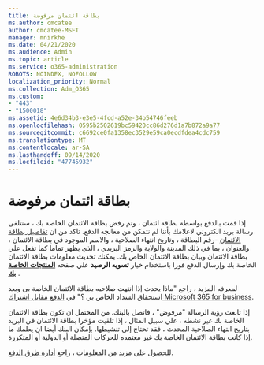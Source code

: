 ```yaml
---
title: بطاقة ائتمان مرفوضة
ms.author: cmcatee
author: cmcatee-MSFT
manager: mnirkhe
ms.date: 04/21/2020
ms.audience: Admin
ms.topic: article
ms.service: o365-administration
ROBOTS: NOINDEX, NOFOLLOW
localization_priority: Normal
ms.collection: Adm_O365
ms.custom:
- "443"
- "1500018"
ms.assetid: 4e6d34b3-e3e5-4fcd-a52e-34b54746feeb
ms.openlocfilehash: 0595b2502619bc59420cc86d276d1a7b872a9a77
ms.sourcegitcommit: c6692ce0fa1358ec3529e59ca0ecdfdea4cdc759
ms.translationtype: MT
ms.contentlocale: ar-SA
ms.lasthandoff: 09/14/2020
ms.locfileid: "47745932"
---
```

# <a name="declined-credit-card"></a>بطاقة ائتمان مرفوضة

إذا قمت بالدفع بواسطة بطاقة ائتمان ، وتم رفض بطاقة الائتمان الخاصة بك ، ستتلقى رسالة بريد الكتروني لاعلامك بأننا لم نتمكن من معالجه الدفع. تاكد من ان [تفاصيل بطاقة الائتمان](https://go.microsoft.com/fwlink/p/?linkid=842054) -رقم البطاقة ، وتاريخ انتهاء الصلاحية ، والاسم الموجود في بطاقة الائتمان ، والعنوان ، بما في ذلك المدينة والولاية والرمز البريدي ، الذي يظهر تماما كما تفعل علي بطاقة الائتمان وبيان بطاقة الائتمان الخاص بك. يمكنك تحديث معلومات بطاقة الائتمان الخاصة بك وإرسال الدفع فورا باستخدام خيار **تسويه الرصيد** علي صفحه **[المنتجات الخاصة بك](https://go.microsoft.com/fwlink/p/?linkid=842054)** . 

لمعرفه المزيد ، راجع "ماذا يحدث إذا انتهت صلاحيه بطاقة الائتمان الخاصة بي وبعد استحقاق السداد الخاص بي ؟" في [الدفع مقابل اشتراك Microsoft 365 for business](https://docs.microsoft.com/microsoft-365/commerce/billing-and-payments/pay-for-your-subscription#what-if-my-credit-card-was-declined-and-my-payment-is-past-due).
  
إذا تابعت رؤية الرسالة "مرفوض" ، فاتصل بالبنك. من المحتمل ان تكون بطاقة الائتمان الخاصة بك غير نشطه ، علي سبيل المثال ، إذا تلقيت مؤخرا بطاقة الائتمان في البريد بتاريخ انتهاء الصلاحية المحدث ، فقد تحتاج إلى تنشيطها. بإمكان البنك أيضا ان يعلمك ما إذا كانت بطاقة الائتمان الخاصة بك غير معتمده للحركات المتصلة أو الدولية أو المتكررة.
  
للحصول علي مزيد من المعلومات ، راجع [أداره طرق الدفع](https://docs.microsoft.com/microsoft-365/commerce/billing-and-payments/manage-payment-methods).